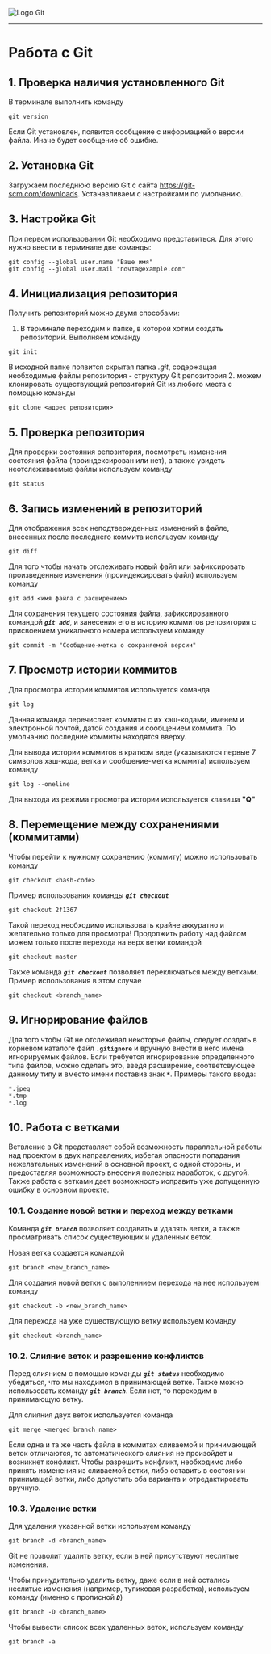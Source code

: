 ![Logo Git](Git_image.jpeg)
____
# Работа с Git
## 1. Проверка наличия установленного Git
В терминале выполнить команду 
```
git version
```
Если Git установлен, появится сообщение с информацией о версии файла. Иначе будет сообщение об ошибке.
## 2. Установка Git
Загружаем последнюю версию Git с сайта https://git-scm.com/downloads.
Устанавливаем с настройками по умолчанию.
## 3. Настройка Git
При первом использовании Git необходимо представиться. 
Для этого нужно ввести в терминале две команды:
```
git config --global user.name "Ваше имя"
git config --global user.mail "почта@example.com"
```
## 4. Инициализация репозитория
Получить репозиторий можно двумя способами:
1. В терминале переходим к папке, в которой хотим создать репозиторий. 
Выполняем команду 
```
git init
``` 
В исходной папке появится скрытая папка *.git*, содержащая необходимые файлы репозитория - структуру Git репозитория
2. можем клонировать существующий репозиторий Git из любого места с помощью команды
 ```
 git clone <адрес репозитория>
```
## 5. Проверка репозитория
Для проверки состояния репозитория, посмотреть изменения состояния файла (проиндексирован или нет), а также увидеть неотслеживаемые файлы используем команду
```
git status
```
## 6. Запись изменений в репозиторий
Для отображения всех неподтвержденных изменений в файле, внесенных после последнего коммита используем команду
```
git diff
```
Для того чтобы начать отслеживать новый файл или зафиксировать произведенные изменения (проиндексировать файл) используем команду
```
git add <имя файла с расширением>
```
Для сохранения текущего состояния файла, зафиксированного командой _**`git add`**_, и занесения его в историю коммитов репозитория с присвоением уникального номера используем команду
```
git commit -m "Сообщение-метка о сохраняемой версии"
``` 
## 7. Просмотр истории коммитов
Для просмотра истории коммитов используется команда 
```
git log
```
Данная команда перечисляет коммиты с их хэш-кодами, именем и электронной почтой, датой создания и сообщением коммита.
По умолчанию последние коммиты находятся вверху.

Для вывода истории коммитов в кратком виде (указываются первые 7 символов хэш-кода, ветка и сообщение-метка коммита) используем команду
```
git log --oneline
```
Для выхода из режима просмотра истории используется клавиша **"Q"**
## 8. Перемещение между сохранениями (коммитами)

Чтобы перейти к нужному сохранению (коммиту) можно использовать команду
```
git checkout <hash-code>
```
Пример использования команды _**`git checkout`**_
```
git checkout 2f1367
```
Такой переход необходимо использовать крайне аккуратно и желательно только для просмотра!
Продолжить работу над файлом можем только после перехода на верх ветки командой
```
git checkout master
```
Также команда _**`git checkout`**_ позволяет переключаться между ветками. Пример использования в этом случае
```
git checkout <branch_name>
```
## 9. Игнорирование файлов
Для того чтобы Git не отслеживал некоторые файлы, следует создать в корневом каталоге файл **`.gitignore`** и вручную внести в него имена игнорируемых файлов. 
Если требуется игнорирование определенного типа файлов, можно сделать это, введя расширение, соответсвующее данному типу и вместо имени поставив знак **`*`**. Примеры такого ввода:
```
*.jpeg
*.tmp
*.log
```
## 10. Работа с ветками
Ветвление в Git представляет собой возможность параллельной работы над проектом в двух направлениях, избегая опасности попадания нежелательных изменений в основной проект, с одной стороны, и предоставляя возможность внесения полезных наработок, с другой. Также работа с ветками дает возможность исправить уже допущенную ошибку в основном проекте.
### 10.1. Создание новой ветки и переход между ветками
Команда _**`git branch`**_ позволяет создавать и удалять ветки, а также просматривать список существующих и удаленных веток.

Новая ветка создается командой 
```
git branch <new_branch_name>
```
Для создания новой ветки с выполеннием перехода на нее используем команду
```
git checkout -b <new_branch_name>
```
Для перехода на уже существующую ветку используем команду
```
git checkout <branch_name>
```
### 10.2. Слияние веток и разрешение конфликтов
Перед слиянием с помощью команды _**`git status`**_ необходимо убедиться, что мы находимся в принимающей ветке. Также можно использовать команду __*`git branch`*__. Если нет, то переходим в принимающую ветку.

Для слияния двух веток используется команда
```
git merge <merged_branch_name>
```
Если одна и та же часть файла в коммитах сливаемой и принимающей веток отличаются, то автоматического слияния не произойдет и возникнет конфликт. 
Чтобы разрешить конфликт, необходимо либо принять изменения из сливаемой ветки, либо оставить в состоянии принимащей ветки, либо допустить оба варианта и отредактировать вручную.
### 10.3. Удаление ветки
Для удаления указанной ветки используем команду
```
git branch -d <branch_name>
```
Git не позволит удалить ветку, если в ней присутствуют неслитые изменения. 

Чтобы принудительно удалить ветку, даже если в ней остались неслитые изменения (например, тупиковая разработка), используем команду (именно с прописной **_`D`_**)
```
git branch -D <branch_name>
``` 
Чтобы вывести список всех удаленных веток, используем команду
```
git branch -a
```